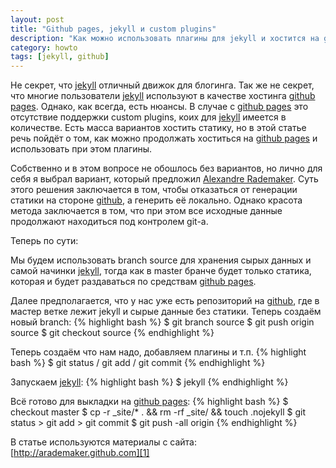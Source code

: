 ```yaml
---
layout: post
title: "Github pages, jekyll и custom plugins"
description: "Как можно использовать плагины для jekyll и хостится на github"
category: howto
tags: [jekyll, github]
---
```

Не секрет, что [jekyll][2] отличный движок для блогинга. Так же не секрет, что многие пользователи [jekyll][2] используют в качестве хостинга [github pages][3]. Однако, как всегда, есть нюансы. В случае с [github pages][3] это отсутствие поддержки custom plugins, коих для [jekyll][2] имеется в количестве. Есть масса вариантов хостить статику, но в этой статье речь пойдёт о том, как можно продолжать хоститься на [github pages][3] и использовать при этом плагины.

Собственно и в этом вопросе не обошлось без вариантов, но лично для себя я выбрал вариант, который предложил [Alexandre Rademaker][1]. Суть этого решения заключается в том, чтобы отказаться от генерации статики на стороне [github][4], а генерить её локально. Однако красота метода заключается в том, что при этом все исходные данные продолжают находиться под контролем git-a.

Теперь по сути:

Мы будем использовать branch source для хранения сырых данных и самой начинки [jekyll][2], тогда как в master бранче будет только статика, которая и будет раздаваться по средствам [github pages][3].

Далее предполагается, что у нас уже есть репозиторий на [github][4], где в мастер ветке лежит jekyll и сырые данные без статики. Теперь создаём новый branch:
{% highlight bash %}
$ git branch source
$ git push origin source
$ git checkout source
{% endhighlight %}

Теперь создаём что нам надо, добавляем плагины и т.п.
{% highlight bash %}
$ git status / git add / git commit
{% endhighlight %}

Запускаем [jekyll][2]:
{% highlight bash %}
$ jekyll
{% endhighlight %}

Всё готово для выкладки на [github pages][3]:
{% highlight bash %}
$ checkout master
$ cp -r _site/* . && rm -rf _site/ && touch .nojekyll
$ git status > git add > git commit
$ git push -all origin
{% endhighlight %}

В статье используются материалы с сайта:
[http://arademaker.github.com][1]

[1]:http://arademaker.github.com/blog/2011/12/01/github-pages-jekyll-plugins.html
[2]:https://github.com/mojombo/jekyll
[3]:http://pages.github.com/
[4]:http://github.com